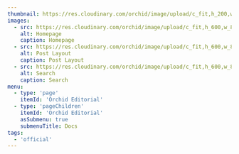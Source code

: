 ```yaml
---
thumbnail: https://res.cloudinary.com/orchid/image/upload/c_fit,h_200,w_400/v1524970938/themes/editorial/1.jpg
images:
  - src: https://res.cloudinary.com/orchid/image/upload/c_fit,h_600,w_800/v1524970938/themes/editorial/1.jpg
    alt: Homepage
    caption: Homepage
  - src: https://res.cloudinary.com/orchid/image/upload/c_fit,h_600,w_800/v1524970938/themes/editorial/2.jpg
    alt: Post Layout
    caption: Post Layout
  - src: https://res.cloudinary.com/orchid/image/upload/c_fit,h_600,w_800/v1524970938/themes/editorial/3.jpg
    alt: Search
    caption: Search
menu:
  - type: 'page'
    itemId: 'Orchid Editorial'
  - type: 'pageChildren'
    itemId: 'Orchid Editorial'
    asSubmenu: true
    submenuTitle: Docs
tags:
  - 'official'
---
```

